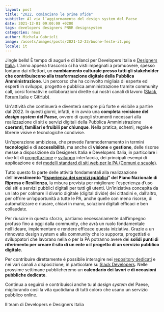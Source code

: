 ```yaml
---
layout: post
title: "2022, cominciano le prime sfide"
subtitle: Al via l’aggiornamento del design system del Paese  
date: 2021-12-01 09:00:00 +0200
tags: developers designers PNRR designsystem
categories: news
author: Michela Gabrieli
image: /assets/images/posts/2021-12-23/buone-feste-it.png
locale: it
---
```


Jingle bells! È tempo di auguri e di bilanci per Developers Italia e [Designers Italia](https://designers.italia.it/). L’anno appena trascorso ci ha visti impegnati a promuovere, spesso lontano dai riflettori, un **cambiamento culturale presso tutti gli stakeholder che contribuiscono alla trasformazione digitale della Pubblica Amministrazione**. Un percorso che ha coinvolto migliaia di esperte ed esperti in sviluppo, progetto e pubblica amministrazione tramite community call, corsi formativi e collaborazioni dirette sui nostri canali di lavoro ([Slack](https://slack.developers.italia.it), [Forum Italia](https://forum.italia.it) e [GitHub](https://github.com/italia)).

Un'attività che continuerà e diventerà sempre più forte e visibile a partire dal 2022. In questi giorni, infatti, è in avvio una **completa revisione del *design system* del Paese**, ovvero di quegli strumenti necessari alla realizzazione di siti e servizi digitali della Pubblica Amministrazione **coerenti, familiari e fruibili per chiunque**. Nella pratica, schemi, regole e librerie visive e tecnologiche condivise. 

Un’operazione ambiziosa, che prevede l’ammodernamento in termini **tecnologici** e di **accessibilità**, ma anche di **visione** e **gestione**, delle risorse messe a disposizione da Designers Italia e Developers Italia, in particolare i due kit di [progettazione](http://designers.italia.it/kit/progettazione-interfaccia/) e [sviluppo](https://designers.italia.it/kit/sviluppo-interfaccia/) interfaccia, dei principali esempi di applicazione e dei [modelli standard di siti web per le PA (Comuni e scuole)](https://designers.italia.it/modelli/).

Tutto questo fa parte delle attività fondamentali alla realizzazione dell’**investimento “[Esperienza dei servizi pubblici](https://padigitale2026.gov.it/misure/#esp-serv-pubb)” del Piano Nazionale di Ripresa e Resilienza**, la misura prevista per migliorare l'esperienza d’uso dei siti e servizi pubblici digitali per tutti gli utenti. Un’iniziativa concepita da un lato per colmare il divario digitale (digital divide) dei cittadini e, dall’altro, per offrire un’opportunità a tutte le PA, anche quelle con meno risorse, di automatizzare e riusare, chiavi in mano, soluzioni digitali efficaci e ben collaudate.

Per riuscire in questo sforzo, partiamo necessariamente dall’impegno profuso fino a oggi dalla community, che avrà un ruolo fondamentale nell’ideare, implementare e rendere efficace questa iniziativa. Grazie a un rinnovato design system e alla community che lo supporta, progettisti e sviluppatori che lavorano nella o per la PA potranno avere dei **solidi punti di riferimento per creare il sito di un ente o il progetto di un servizio pubblico digitale**.

Per contribuire direttamente è possibile interagire nei [repository dedicati](https://github.com/italia/bootstrap-italia/issues) e nei vari canali a disposizione, in particolare su [Slack Developers](https://slack.developers.italia.it/). Nelle prossime settimane pubblicheremo un **calendario dei lavori e di occasioni pubbliche dedicate**. 

Continua a seguirci e contribuisci anche tu al *design system* del Paese, migliorando così la vita quotidiana di tutti coloro che usano un servizio pubblico online.

Il team di Developers e Designers Italia
